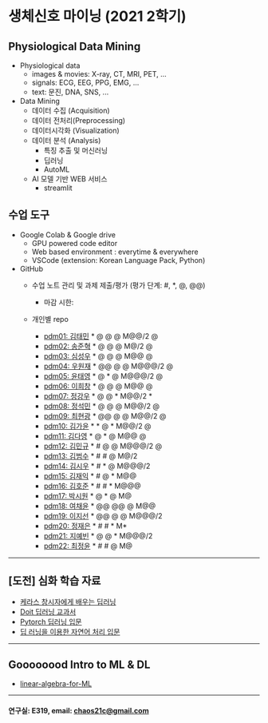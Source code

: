 # 생체신호 마이닝 (2021 2학기)

## Physiological Data Mining
* Physiological data
  - images & movies: X-ray, CT, MRI, PET, ...
  - signals: ECG, EEG, PPG, EMG, ...
  - text: 문진, DNA, SNS, ...
* Data Mining
  - 데이터 수집 (Acquisition)
  - 데이터 전처리(Preprocessing)
  - 데이터시각화 (Visualization)
  - 데이터 분석 (Analysis)
    * 특징 추출 및 머신러닝
    * 딥러닝
    * AutoML
  - AI 모델 기반 WEB 서비스
    * streamlit
    
## 수업 도구
* Google Colab & Google drive
  - GPU powered code editor
  - Web based environment : everytime & everywhere
  - VSCode (extension: Korean Language Pack, Python)
* GitHub
  - 수업 노트 관리 및 과제 제출/평가 (평가 단계: #, *, @, @@)
    * 마감 시한: 
    
  - 개인별 repo  
    * [pdm01: 김태민](https://github.com/KTM001/PDM01) * @ @ @ M@@/2 @ 
    * [pdm02: 송준혁](https://github.com/916jun/pdm02) * @ @ @ M@/2 @
    * [pdm03: 심성우](https://github.com/pdm03/pdm03) * @ @ @ M@@ @
    * [pdm04: 우원재](https://github.com/SALRIGO/pdm04) * @@ @ @ M@@@/2 @
    * [pdm05: 윤태영](https://github.com/xodud5654/PDM05) * @ * @ M@@@/2 @
    * [pdm06: 이희창](https://github.com/Hee0305/PDM06) * @ @ @ M@@ @
    * [pdm07: 정강우](https://github.com/junggangwo/pdm07) * @ @ * M@@/2 *
    * [pdm08: 정석민](https://github.com/seokmin1/PDM08) * @ @ @ M@@/2 @
    * [pdm09: 최현광](https://github.com/choihyungwang/pdm09) * @@ @ @ M@@/2 @
    * [pdm10: 김가윤](https://github.com/20193253/pdm10) * * @ * M@@/2 @
    * [pdm11: 김다영](https://github.com/dayeong918/pdm011) * @ * @ M@@ @
    * [pdm12: 김민규](https://github.com/Skystar728/pdm12) * # @ @ M@@@/2 @
    * [pdm13: 김범수](https://github.com/bum3632/pdm13) * # # @ M@/2
    * [pdm14: 김시우](https://github.com/loosiu/pdm14) * # * @ M@@@/2
    * [pdm15: 김재익](https://github.com/kim0129s/pdm15) * # @ * M@@
    * [pdm16: 김호준](https://github.com/hojoooon/PDM16) * # # * M@@@
    * [pdm17: 박시원](https://github.com/w2j1y12/pdm17) * @ * @ M@
    * [pdm18: 여채윤](https://github.com/ducodbs0516/pdm18) * @@ @@ @ M@@
    * [pdm19: 이지선](https://github.com/jiseon0516/pdm19) * @@ @ @ M@@@/2
    * [pdm20: 정재은](https://github.com/joung-jaeeun/pdm20) * # # * M*
    * [pdm21: 지예빈](https://github.com/Obliqueflo/PDM21) * @ @ * M@@@/2
    * [pdm22: 최정윤](https://github.com/yoon0411/pdm22) * # # @ M@
 ---
 
 ## [도전] 심화 학습 자료

 - [케라스 창시자에게 배우는 딥러닝](https://github.com/rickiepark/deep-learning-with-python-notebooks) 
 - [Doit 딥러닝 교과서](http://easyspub.co.kr/20_Menu/BookView/472/PUB) 
 - [Pytorch 딥러닝 입문](https://github.com/Justin-A/DeepLearning101)  
 - [딥 러닝을 이용한 자연어 처리 입문](https://wikidocs.net/book/2155)
 ---
 ## Goooooood Intro to ML & DL
 - [linear-algebra-for-ML](https://www.freecodecamp.org/news/how-machine-learning-leverages-linear-algebra-to-optimize-model-trainingwhy-you-should-learn-the-fundamentals-of-linear-algebra/)
 ---
 
  #### 연구실: E319, email: chaos21c@gmail.com
 
